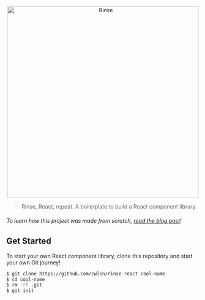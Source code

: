 <p align="center">
	<img src="https://user-images.githubusercontent.com/10063864/44960189-075d1380-aec9-11e8-809f-7db844b664fd.png" width="500" alt="Rinse">
</p>

> Rinse, React, repeat. A boilerplate to build a React component library.

###### To learn how this project was made from scratch, [read the blog post](url)!

## Get Started

To start your own React component library, clone this repository and start your own Git journey!

```bash
$ git clone https://github.com/cwlsn/rinse-react cool-name
$ cd cool-name
$ rm -rf .git
$ git init
```
